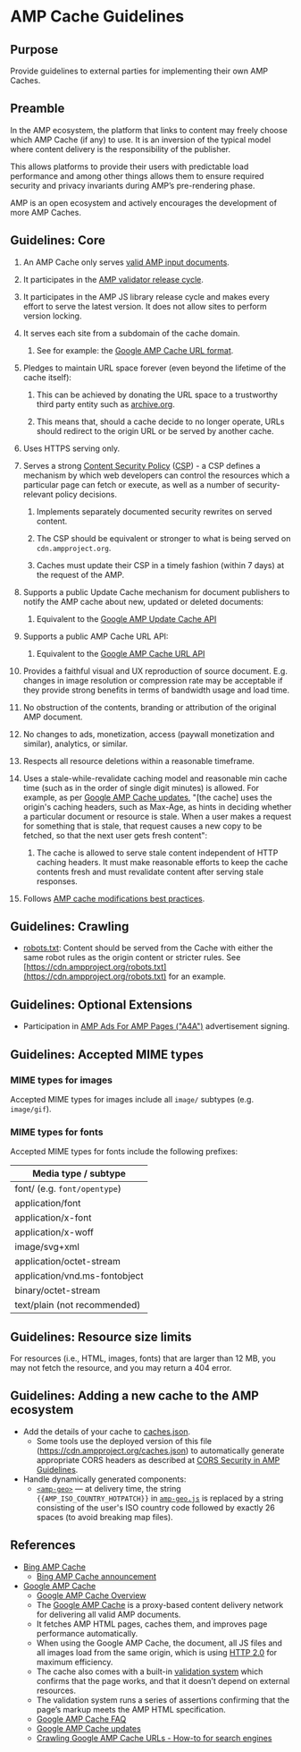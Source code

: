 # AMP Cache Guidelines

## Purpose

Provide guidelines to external parties for implementing their own AMP Caches.

## Preamble

In the AMP ecosystem, the platform that links to content may freely choose which AMP Cache (if any) to use. It is an inversion of the typical model where content delivery is the responsibility of the publisher.

This allows platforms to provide their users with predictable load performance and among other things allows them to ensure required security and privacy invariants during AMP’s pre-rendering phase.

AMP is an open ecosystem and actively encourages the development of more AMP Caches.

## Guidelines: Core

1. An AMP Cache only serves [valid AMP input documents](https://github.com/ampproject/amphtml/blob/main/docs/spec/amp-html-format.md).

2. It participates in the [AMP validator release cycle](https://github.com/ampproject/amphtml/tree/main/validator).

3. It participates in the AMP JS library release cycle and makes every effort to serve the latest version. It does not allow sites to perform version locking.

4. It serves each site from a subdomain of the cache domain.

    1. See for example: the [Google AMP Cache URL format](https://developers.google.com/amp/cache/overview#amp-cache-url-format).

5. Pledges to maintain URL space forever (even beyond the lifetime of the cache itself):

    1. This can be achieved by donating the URL space to a trustworthy third party entity such as [archive.org](http://archive.org).

    2. This means that, should a cache decide to no longer operate, URLs should redirect to the origin URL or be served by another cache.

6. Uses HTTPS serving only.

7. Serves a strong [Content Security Policy](https://w3c.github.io/webappsec-csp/) ([CSP](https://developer.chrome.com/extensions/contentSecurityPolicy)) - a CSP defines a mechanism by which web developers can control the resources which a particular page can fetch or execute, as well as a number of security-relevant policy decisions.

    1. Implements separately documented security rewrites on served content.

    2. The CSP should be equivalent or stronger to what is being served on `cdn.ampproject.org`.

    3. Caches must update their CSP in a timely fashion (within 7 days) at the request of the AMP.

8. Supports a public Update Cache mechanism for document publishers to notify the AMP cache about new, updated or deleted documents:

    1. Equivalent to the [Google AMP Update Cache API](https://developers.google.com/amp/cache/update-cache)

9. Supports a public AMP Cache URL API:

    1. Equivalent to the [Google AMP Cache URL API](https://developers.google.com/amp/cache/overview#amp-cache-url-format)

10. Provides a faithful visual and UX reproduction of source document. E.g. changes in image resolution or compression rate may be acceptable if they provide strong benefits in terms of bandwidth usage and load time.

11. No obstruction of the contents, branding or attribution of the original AMP document.

12. No changes to ads, monetization, access (paywall monetization and similar), analytics, or similar.

13. Respects all resource deletions within a reasonable timeframe.

14. Uses a stale-while-revalidate caching model and reasonable min cache time (such as in the order of single digit minutes) is allowed. For example, as per [Google AMP Cache updates](https://developers.google.com/amp/cache/overview#google-amp-cache-updates), "[the cache] uses the origin's caching headers, such as Max-Age, as hints in deciding whether a particular document or resource is stale. When a user makes a request for something that is stale, that request causes a new copy to be fetched, so that the next user gets fresh content":

    1. The cache is allowed to serve stale content independent of HTTP caching headers. It must make reasonable efforts to keep the cache contents fresh and must revalidate content after serving stale responses.

15. Follows [AMP cache modifications best practices](amp-cache-modifications.md).

## Guidelines: Crawling

-   [robots.txt](https://cdn.ampproject.org/robots.txt): Content should be served from the Cache with either the same robot rules as the origin content or stricter rules. See [https://cdn.ampproject.org/robots.txt](https://cdn.ampproject.org/robots.txt) for an example.

## Guidelines: Optional Extensions

-   Participation in [AMP Ads For AMP Pages ("A4A")](https://github.com/ampproject/amphtml/issues/3133) advertisement signing.

## Guidelines: Accepted MIME types

### MIME types for images

Accepted MIME types for images include all `image/` subtypes (e.g. `image/gif`).

### MIME types for fonts

Accepted MIME types for fonts include the following prefixes:

| Media type / subtype          |
| ----------------------------- |
| font/ (e.g. `font/opentype`)  |
| application/font              |
| application/x-font            |
| application/x-woff            |
| image/svg+xml                 |
| application/octet-stream      |
| application/vnd.ms-fontobject |
| binary/octet-stream           |
| text/plain (not recommended)  |

## Guidelines: Resource size limits

For resources (i.e., HTML, images, fonts) that are larger than 12 MB, you may not fetch the resource, and you may return a 404 error.

## Guidelines: Adding a new cache to the AMP ecosystem

-   Add the details of your cache to [caches.json](../../build-system/global-configs/caches.json).
    -   Some tools use the deployed version of this file (<https://cdn.ampproject.org/caches.json>) to automatically generate appropriate CORS headers as described at [CORS Security in AMP Guidelines](https://github.com/ampproject/amphtml/blob/main/docs/spec/amp-cors-requests.md#cors-security-in-amp).
-   Handle dynamically generated components:
    -   [`<amp-geo>`](../../extensions/amp-geo/amp-geo.md) — at delivery time, the string `{{AMP_ISO_COUNTRY_HOTPATCH}}` in [`amp-geo.js`](../../extensions/amp-geo/0.1/amp-geo.js) is replaced by a string consisting of the user's ISO country code followed by exactly 26 spaces (to avoid breaking map files).

## References

-   [Bing AMP Cache](https://www.bing.com/webmaster/help/bing-amp-cache-bc1c884c)
    -   [Bing AMP Cache announcement](https://blogs.bing.com/Webmaster-Blog/September-2018/Introducing-Bing-AMP-viewer-and-Bing-AMP-cache)
-   [Google AMP Cache](https://developers.google.com/amp/cache/)
    -   [Google AMP Cache Overview](https://developers.google.com/amp/cache/overview)
    -   The [Google AMP Cache](https://developers.google.com/amp/cache/) is a proxy-based content delivery network for delivering all valid AMP documents.
    -   It fetches AMP HTML pages, caches them, and improves page performance automatically.
    -   When using the Google AMP Cache, the document, all JS files and all images load from the same origin, which is using [HTTP 2.0](https://http2.github.io/) for maximum efficiency.
    -   The cache also comes with a built-in [validation system](https://github.com/ampproject/amphtml/tree/main/validator) which confirms that the page works, and that it doesn’t depend on external resources.
    -   The validation system runs a series of assertions confirming that the page’s markup meets the AMP HTML specification.
    -   [Google AMP Cache FAQ](https://developers.google.com/amp/cache/faq)
    -   [Google AMP Cache updates](https://developers.google.com/amp/cache/overview#google-amp-cache-updates)
    -   [Crawling Google AMP Cache URLs - How-to for search engines](https://docs.google.com/document/d/1V_uLHoa48IlbFl7_3KWT_1JmCf6BnFtt3S_oR4UsasQ/edit?usp=sharing)
